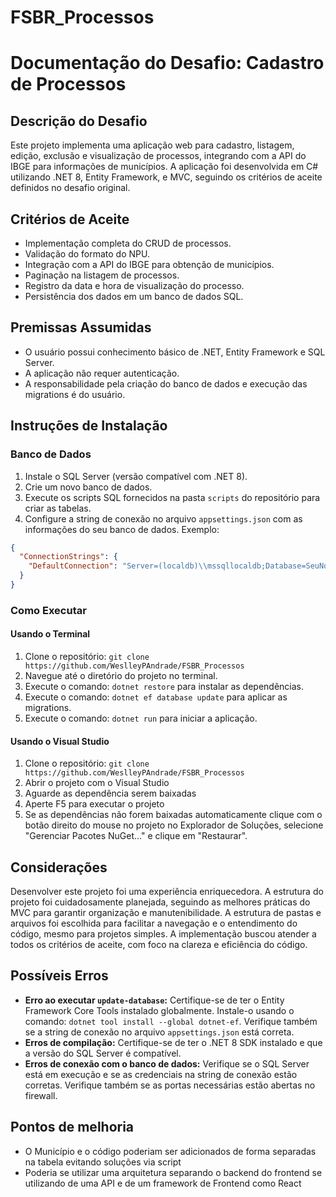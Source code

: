 # FSBR_Processos
# Documentação do Desafio: Cadastro de Processos

## Descrição do Desafio

Este projeto implementa uma aplicação web para cadastro, listagem, edição, exclusão e visualização de processos, integrando com a API do IBGE para informações de municípios. A aplicação foi desenvolvida em C# utilizando .NET 8, Entity Framework, e MVC, seguindo os critérios de aceite definidos no desafio original.

## Critérios de Aceite

* Implementação completa do CRUD de processos.
* Validação do formato do NPU.
* Integração com a API do IBGE para obtenção de municípios.
* Paginação na listagem de processos.
* Registro da data e hora de visualização do processo.
* Persistência dos dados em um banco de dados SQL.

## Premissas Assumidas

* O usuário possui conhecimento básico de .NET, Entity Framework e SQL Server.
* A aplicação não requer autenticação.
* A responsabilidade pela criação do banco de dados e execução das migrations é do usuário.

## Instruções de Instalação

### Banco de Dados

1. Instale o SQL Server (versão compatível com .NET 8).
2. Crie um novo banco de dados.
3. Execute os scripts SQL fornecidos na pasta `scripts` do repositório para criar as tabelas.
4. Configure a string de conexão no arquivo `appsettings.json` com as informações do seu banco de dados. Exemplo:

```json
{
  "ConnectionStrings": {
    "DefaultConnection": "Server=(localdb)\\mssqllocaldb;Database=SeuNomeDoBancoDeDados;Trusted_Connection=True;MultipleActiveResultSets=true"
  }
}

```

### Como Executar
#### Usando o Terminal
1.  Clone o repositório: `git clone https://github.com/WeslleyPAndrade/FSBR_Processos`
2.  Navegue até o diretório do projeto no terminal.
3.  Execute o comando: `dotnet restore` para instalar as dependências.
4.  Execute o comando: `dotnet ef database update` para aplicar as migrations.
5.  Execute o comando: `dotnet run` para iniciar a aplicação.

#### Usando o Visual Studio
1.  Clone o repositório: `git clone https://github.com/WeslleyPAndrade/FSBR_Processos`
2.  Abrir  o projeto  com o Visual Studio
3.  Aguarde  as dependência serem baixadas
4.  Aperte F5 para executar o projeto
5.  Se  as  dependências não forem baixadas automaticamente clique com o botão direito do mouse no projeto no Explorador de Soluções, selecione "Gerenciar Pacotes NuGet..." e clique em "Restaurar".
    


## Considerações

Desenvolver este projeto foi uma experiência enriquecedora. A estrutura do projeto foi cuidadosamente planejada, seguindo as melhores práticas do MVC para garantir organização e manutenibilidade. A estrutura de pastas e arquivos foi escolhida para facilitar a navegação e o entendimento do código, mesmo para projetos simples. A implementação buscou atender a todos os critérios de aceite, com foco na clareza e eficiência do código.

## Possíveis Erros

-   **Erro ao executar `update-database`:** Certifique-se de ter o Entity Framework Core Tools instalado globalmente. Instale-o usando o comando: `dotnet tool install --global dotnet-ef`. Verifique também se a string de conexão no arquivo `appsettings.json` está correta.
-   **Erros de compilação:** Certifique-se de ter o .NET 8 SDK instalado e que a versão do SQL Server é compatível.
-   **Erros de conexão com o banco de dados:** Verifique se o SQL Server está em execução e se as credenciais na string de conexão estão corretas. Verifique também se as portas necessárias estão abertas no firewall.

## Pontos de melhoria
- O Município e o código poderiam ser adicionados de forma separadas na tabela evitando soluções via script
- Poderia se utilizar uma arquitetura separando o backend do frontend se utilizando de uma  API e de um framework de Frontend como React
  
